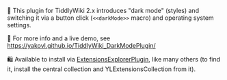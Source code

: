 📝 This plugin for TiddlyWiki 2.x introduces "dark mode" (styles) and
switching it via a button click (`<<darkMode>>` macro) and operating system settings.

👀 For more info and a live demo, see https://yakovl.github.io/TiddlyWiki_DarkModePlugin/

🛍️ Available to install via [ExtensionsExplorerPlugin](https://github.com/YakovL/TiddlyWiki_ExtensionsExplorerPlugin),
like many others (to find it, install the central collection and YLExtensionsCollection from it).
